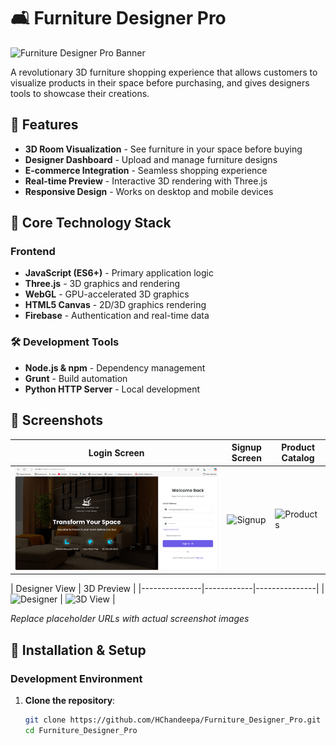 # 🛋️ Furniture Designer Pro

![Furniture Designer Pro Banner](https://via.placeholder.com/1200x400?text=Furniture+Designer+Pro+Banner) <!-- Replace with actual banner image -->

A revolutionary 3D furniture shopping experience that allows customers to visualize products in their space before purchasing, and gives designers tools to showcase their creations.

## 🌟 Features

- **3D Room Visualization** - See furniture in your space before buying
- **Designer Dashboard** - Upload and manage furniture designs
- **E-commerce Integration** - Seamless shopping experience
- **Real-time Preview** - Interactive 3D rendering with Three.js
- **Responsive Design** - Works on desktop and mobile devices

## 🧱 Core Technology Stack

### Frontend
- **JavaScript (ES6+)** - Primary application logic
- **Three.js** - 3D graphics and rendering
- **WebGL** - GPU-accelerated 3D graphics
- **HTML5 Canvas** - 2D/3D graphics rendering
- **Firebase** - Authentication and real-time data

### 🛠️ Development Tools
- **Node.js & npm** - Dependency management
- **Grunt** - Build automation
- **Python HTTP Server** - Local development

## 📸 Screenshots

| Login Screen | Signup Screen | Product Catalog |
|--------------|---------------|------------------|
| ![Login Screen](https://github.com/HChandeepa/Furniture_Designer_Pro/blob/main/furni%203d/assets/Screenshots/login.png) | ![Signup](https://via.placeholder.com/300x200?text=Signup+Screen) | ![Products](https://via.placeholder.com/300x200?text=Product+Catalog) |

| Designer View | 3D Preview |
|---------------|------------|---------------|
| ![Designer](https://via.placeholder.com/300x200?text=Designer+View) | ![3D View](https://via.placeholder.com/300x200?text=3D+Preview) |

*Replace placeholder URLs with actual screenshot images*

## 🚀 Installation & Setup

### Development Environment

1. **Clone the repository**:
   ```bash
   git clone https://github.com/HChandeepa/Furniture_Designer_Pro.git
   cd Furniture_Designer_Pro
